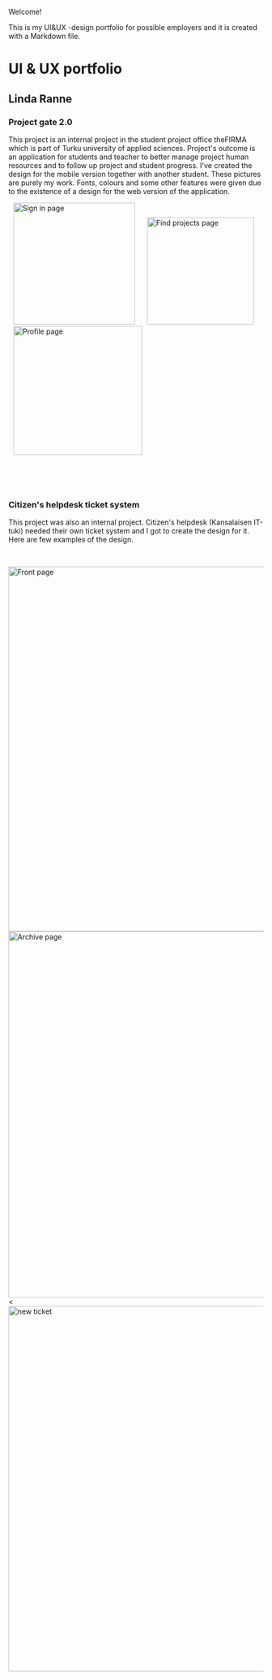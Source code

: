 Welcome!

This is my UI&UX -design portfolio for possible employers and it is created with a Markdown file.

# UI & UX portfolio
## Linda Ranne


### Project gate 2.0
This project is an internal project in the student project office theFIRMA which is part of Turku university of applied sciences. 
Project's outcome is an application for students and teacher to better manage project human resources and to follow up project and student progress. 
I've created the design for the mobile version together with another student. These pictures are purely my work. 
Fonts, colours and some other features were given due to the existence of a design for the web version of the application. 
<br>
<p>
<img src= "Public/PG_Sign_In.png" alt="Sign in page" width="240" heigth="520" hspace="10" vertical-align: top>
<img src= "Public/PG_Find_Projects.png" alt= "Find projects page" width="211" heigth="962" hspace="10">
<img src= "Public/PG_Profile_Page.png" alt= "Profile page" width="254" heigth="965" hspace="10">
</p>

<br>
<br>
<br>

### Citizen's helpdesk ticket system
This project was also an internal project. Citizen's helpdesk (Kansalaisen IT-tuki) needed their own ticket system
and I got to create the design for it. Here are few examples of the design.

<br>
<p padding= "20px">
<img src= "Public/KITT_Front_Page.png" alt="Front page" width="719" heigth="512">
<img src= "Public/KITT_Archive.png" alt="Archive page" width="721" heigth="668">
<<img src= "Public/KITT_New_Ticket.png" alt="new ticket" width="720" heigth="630">
</p>
